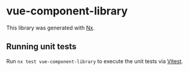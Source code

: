 # vue-component-library

This library was generated with [Nx](https://nx.dev).

## Running unit tests

Run `nx test vue-component-library` to execute the unit tests via [Vitest](https://vitest.dev/).
